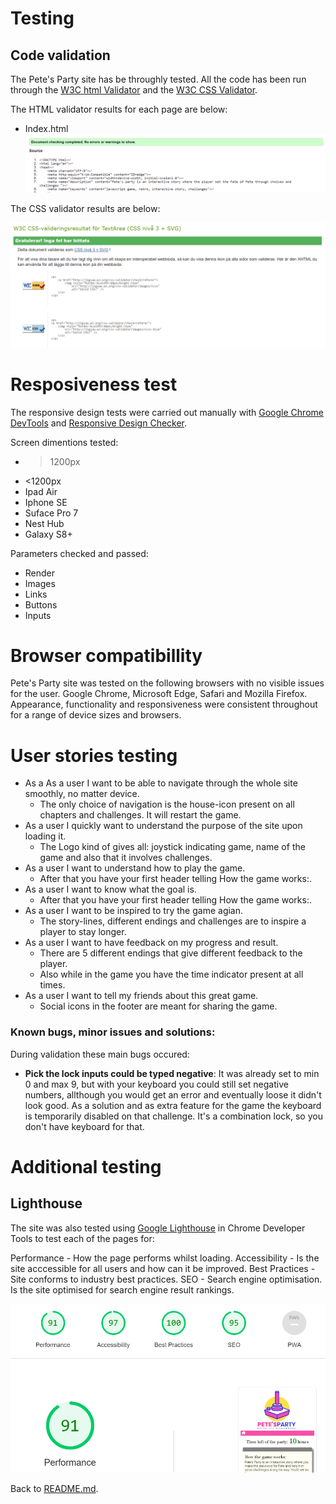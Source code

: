 # Testing

## Code validation

The Pete's Party site has be throughly tested. All the code has been run through the [W3C html Validator](https://validator.w3.org/) and the [W3C CSS Validator](https://jigsaw.w3.org/css-validator/).

The HTML validator results for each page are below:

* Index.html
![Validatione Index.html](./assets/readme-images/htmlvalidation.PNG)

The CSS validator results are below:

![Css validation](./assets/readme-images/cssvalidation.PNG)

# Resposiveness test
The responsive design tests were carried out manually with [Google Chrome DevTools](https://developer.chrome.com/docs/devtools/) and [Responsive Design Checker](https://responsivedesignchecker.com/).

Screen dimentions tested:
* >1200px
* <1200px
* Ipad Air
* Iphone SE
* Suface Pro 7
* Nest Hub
* Galaxy S8+

Parameters checked and passed:
* Render
* Images
* Links
* Buttons
* Inputs

# Browser compatibillity
Pete's Party site was tested on the following browsers with no visible issues for the user. Google Chrome, Microsoft Edge, Safari and Mozilla Firefox. Appearance, functionality and responsiveness were consistent throughout for a range of device sizes and browsers.

# User stories testing
* As a As a user I want to be able to navigate through the whole site smoothly, no matter device.
    * The only choice of navigation is the house-icon present on all chapters and challenges. It will restart the game.
* As a user I quickly want to understand the purpose of the site upon loading it.
    * The Logo kind of gives all: joystick indicating game, name of the game and also that it involves challenges.
* As a user I want to understand how to play the game.
    * After that you have your first header telling How the game works:.
* As a user I want to know what the goal is.
    * After that you have your first header telling How the game works:.
* As a user I want to be inspired to try the game agian.
    * The story-lines, different endings and challenges are to inspire a player to stay longer.
* As a user I want to have feedback on my progress and result.
    * There are 5 different endings that give different feedback to the player.
    * Also while in the game you have the time indicator present at all times.
* As a user I want to tell my friends about this great game.
    * Social icons in the footer are meant for sharing the game.
  

### Known bugs, minor issues and solutions:

During validation these main bugs occured:
* **Pick the lock inputs could be typed negative**: It was already set to min 0 and max 9, but with your keyboard you could still set negative numbers, allthough you would get an error and eventually loose it didn't look good. As a solution and as extra feature for the game the keyboard is temporarily disabled on that challenge. It's a combination lock, so you don't have  keyboard for that.

# Additional testing

## Lighthouse
The site was also tested using [Google Lighthouse](https://developer.chrome.com/docs/lighthouse/overview/) in Chrome Developer Tools to test each of the pages for:

Performance - How the page performs whilst loading.
Accessibility - Is the site acccessible for all users and how can it be improved.
Best Practices - Site conforms to industry best practices.
SEO - Search engine optimisation. Is the site optimised for search engine result rankings.

![Lighthouse report on Home-page](./assets/readme-images/lighthouse.png)

Back to [README.md](./README.md).